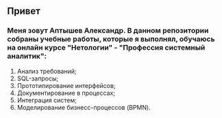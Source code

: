 ## Привет
### Меня зовут Аптышев Александр. В данном репозитории собраны учебные работы, которые я выполнял, обучаюсь на онлайн курсе "Нетологии" - "Профессия системный аналитик":
1. Анализ требований;  
2. SQL-запросы;
3. Прототипирование интерфейсов;
4. Документирование в процессах;
5. Интеграция систем;
5. Моделирование бизнесс-процессов (BPMN).
